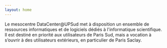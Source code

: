 ```yaml
---
layout: home
---
```


Le mesocentre DataCenter@UPSud met à disposition un ensemble de ressources informatiques et de logiciels
dédiés à l'informatique scientifique.
Il est destiné en priorité aux utilisateurs de Paris Sud, mais a vocation à s’ouvrir à des utilisateurs
extérieurs, en particulier de Paris Saclay.

